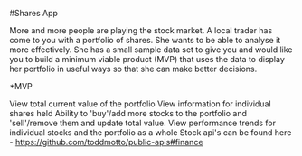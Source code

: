 #Shares App

More and more people are playing the stock market. A local trader has come to you with a portfolio of shares. She wants to be able to analyse it more effectively. She has a small sample data set to give you and would like you to build a minimum viable product (MVP) that uses the data to display her portfolio in useful ways so that she can make better decisions.

*MVP

View total current value of the portfolio
View information for individual shares held
Ability to 'buy'/add more stocks to the portfolio and 'sell'/remove them and update total value.
View performance trends for individual stocks and the portfolio as a whole
Stock api's can be found here - https://github.com/toddmotto/public-apis#finance